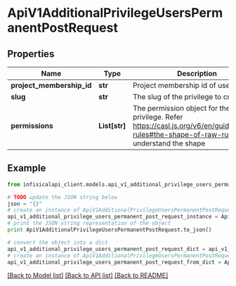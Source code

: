 # ApiV1AdditionalPrivilegeUsersPermanentPostRequest


## Properties
Name | Type | Description | Notes
------------ | ------------- | ------------- | -------------
**project_membership_id** | **str** | Project membership id of user | 
**slug** | **str** | The slug of the privilege to create. | [optional] 
**permissions** | **List[str]** | The permission object for the privilege. Refer https://casl.js.org/v6/en/guide/define-rules#the-shape-of-raw-rule to understand the shape | 

## Example

```python
from infisicalapi_client.models.api_v1_additional_privilege_users_permanent_post_request import ApiV1AdditionalPrivilegeUsersPermanentPostRequest

# TODO update the JSON string below
json = "{}"
# create an instance of ApiV1AdditionalPrivilegeUsersPermanentPostRequest from a JSON string
api_v1_additional_privilege_users_permanent_post_request_instance = ApiV1AdditionalPrivilegeUsersPermanentPostRequest.from_json(json)
# print the JSON string representation of the object
print ApiV1AdditionalPrivilegeUsersPermanentPostRequest.to_json()

# convert the object into a dict
api_v1_additional_privilege_users_permanent_post_request_dict = api_v1_additional_privilege_users_permanent_post_request_instance.to_dict()
# create an instance of ApiV1AdditionalPrivilegeUsersPermanentPostRequest from a dict
api_v1_additional_privilege_users_permanent_post_request_from_dict = ApiV1AdditionalPrivilegeUsersPermanentPostRequest.from_dict(api_v1_additional_privilege_users_permanent_post_request_dict)
```
[[Back to Model list]](../README.md#documentation-for-models) [[Back to API list]](../README.md#documentation-for-api-endpoints) [[Back to README]](../README.md)


